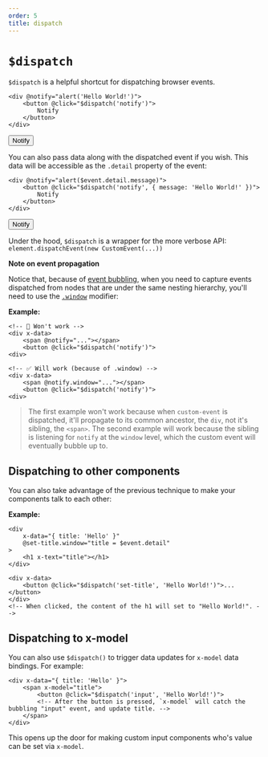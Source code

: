```yaml
---
order: 5
title: dispatch
---
```


# `$dispatch`

`$dispatch` is a helpful shortcut for dispatching browser events.

```alpine
<div @notify="alert('Hello World!')">
    <button @click="$dispatch('notify')">
        Notify
    </button>
</div>
```

<!-- START_VERBATIM -->
<div class="demo">
    <div x-data @notify="alert('Hello World!')">
        <button @click="$dispatch('notify')">
            Notify
        </button>
    </div>
</div>
<!-- END_VERBATIM -->

You can also pass data along with the dispatched event if you wish. This data will be accessible as the `.detail` property of the event:

```alpine
<div @notify="alert($event.detail.message)">
    <button @click="$dispatch('notify', { message: 'Hello World!' })">
        Notify
    </button>
</div>
```

<!-- START_VERBATIM -->
<div class="demo">
    <div x-data @notify="alert($event.detail.message)">
        <button @click="$dispatch('notify', { message: 'Hello World!' })">Notify</button>
    </div>
</div>
<!-- END_VERBATIM -->


Under the hood, `$dispatch` is a wrapper for the more verbose API: `element.dispatchEvent(new CustomEvent(...))`

**Note on event propagation**

Notice that, because of [event bubbling](https://en.wikipedia.org/wiki/Event_bubbling), when you need to capture events dispatched from nodes that are under the same nesting hierarchy, you'll need to use the [`.window`](https://github.com/alpinejs/alpine#x-on) modifier:

**Example:**

```alpine
<!-- 🚫 Won't work -->
<div x-data>
    <span @notify="..."></span>
    <button @click="$dispatch('notify')">
<div>

<!-- ✅ Will work (because of .window) -->
<div x-data>
    <span @notify.window="..."></span>
    <button @click="$dispatch('notify')">
<div>
```

> The first example won't work because when `custom-event` is dispatched, it'll propagate to its common ancestor, the `div`, not it's sibling, the `<span>`. The second example will work because the sibling is listening for `notify` at the `window` level, which the custom event will eventually bubble up to.

<a name="dispatching-to-components"></a>
## Dispatching to other components

You can also take advantage of the previous technique to make your components talk to each other:

**Example:**

```alpine
<div
    x-data="{ title: 'Hello' }"
    @set-title.window="title = $event.detail"
>
    <h1 x-text="title"></h1>
</div>

<div x-data>
    <button @click="$dispatch('set-title', 'Hello World!')">...</button>
</div>
<!-- When clicked, the content of the h1 will set to "Hello World!". -->
```

<a name="dispatching-to-x-model"></a>
## Dispatching to x-model

You can also use `$dispatch()` to trigger data updates for `x-model` data bindings. For example:

```alpine
<div x-data="{ title: 'Hello' }">
    <span x-model="title">
        <button @click="$dispatch('input', 'Hello World!')">
        <!-- After the button is pressed, `x-model` will catch the bubbling "input" event, and update title. -->
    </span>
</div>
```

This opens up the door for making custom input components who's value can be set via `x-model`.

